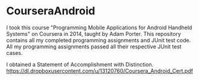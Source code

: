 CourseraAndroid
===============

I took this course "Programming Mobile Applications for Android Handheld Systems" on Coursera in 2014, taught by Adam Porter. This repository contains all my completed programming assignments and JUnit test code. All my programming assignments passed all their respective JUnit test cases.

I obtained a Statement of Accomplishment with Distinction. https://dl.dropboxusercontent.com/u/13120760/Coursera_Android_Cert.pdf

